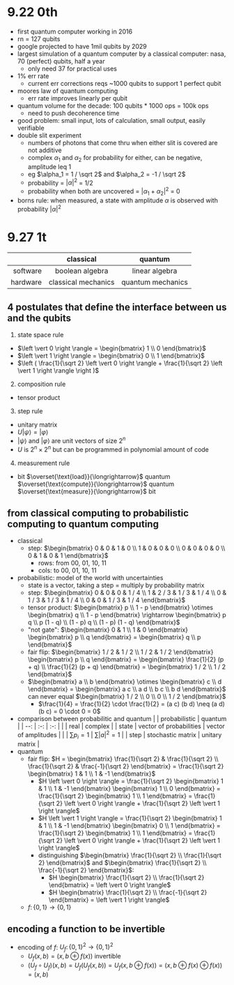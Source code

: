 # 9.22 0th
- first quantum computer working in 2016
- rn = 127 qubits
- google projected to have 1mil qubits by 2029
- largest simulation of a quantum computer by a classical computer: nasa, 70 (perfect) qubits, half a year
  - only need 37 for practical uses
- 1% err rate
  - current err corrections reqs ~1000 qubits to support 1 perfect qubit
- moores law of quantum computing
  - err rate improves linearly per qubit
- quantum volume for the decade: 100 qubits * 1000 ops = 100k ops
  - need to push decoherence time
- good problem: small input, lots of calculation, small output, easily verifiable
- double slit experiment
  - numbers of photons that come thru when either slit is covered are not additive
  - complex $\alpha_1$ and $\alpha_2$ for probability for either, can be negative, amplitude leq 1
  - eg $\alpha_1 = 1 / \sqrt 2$ and $\alpha_2 = -1 / \sqrt 2$
  - probability = $|\alpha|^2$ = $1 / 2$
  - probability when both are uncovered = $|\alpha_1 + \alpha_2|^2$ = 0
- borns rule: when measured, a state with amplitude $\alpha$ is observed with probability $|\alpha|^2$

# 9.27 1t

|| classical | quantum |
| --: | :-: | :-: |
| software | boolean algebra | linear algebra |
| hardware | classical mechanics | quantum mechanics |

## 4 postulates that define the interface between us and the qubits
1. state space rule
  - $\left \vert 0 \right \rangle = \begin{bmatrix} 1 \\ 0 \end{bmatrix}$
  - $\left \vert 1 \right \rangle = \begin{bmatrix} 0 \\ 1 \end{bmatrix}$
  - $\left ( \frac{1}{\sqrt 2} \left \vert 0 \right \rangle + \frac{1}{\sqrt 2} \left \vert 1 \right \rangle \right )$
2. composition rule
  - tensor product
3. step rule
  - unitary matrix
  - $U \left \vert \psi \right \rangle = \left \vert \varphi \right \rangle$
  - $\left \vert \psi \right \rangle$ and $\left \vert \varphi \right \rangle$ are unit vectors of size $2^n$
  - $U$ is $2^n \times 2^n$ but can be programmed in polynomial amount of code
4. measurement rule
  - bit $\overset{\text{load}}{\longrightarrow}$ quantum $\overset{\text{compute}}{\longrightarrow}$ quantum $\overset{\text{measure}}{\longrightarrow}$ bit

## from classical computing to probabilistic computing to quantum computing
- classical
  - step: $\begin{bmatrix} 0 & 0 & 1 & 0 \\ 1 & 0 & 0 & 0 \\ 0 & 0 & 0 & 0 \\ 0 & 1 & 0 & 1 \end{bmatrix}$
    - rows: from $00$, $01$, $10$, $11$
    - cols: to $00$, $01$, $10$, $11$
- probabilistic: model of the world with uncertainties
  - state is a vector, taking a step = multiply by probability matrix
  - step: $\begin{bmatrix} 0 & 0 & 0 & 1 / 4 \\ 1 & 2 / 3 & 1 / 3 & 1 / 4 \\ 0 & 1 / 3 & 1 / 3 & 1 / 4 \\ 0 & 0 & 1 / 3 & 1 / 4 \end{bmatrix}$
  - tensor product: $\begin{bmatrix} p \\ 1 - p \end{bmatrix} \otimes \begin{bmatrix} q \\ 1 - p \end{bmatrix} \rightarrow \begin{bmatrix} p q \\ p (1 - q) \\ (1 - p) q \\ (1 - p) (1 - q) \end{bmatrix}$
  - "not gate": $\begin{bmatrix} 0 & 1 \\ 1 & 0 \end{bmatrix} \begin{bmatrix} p \\ q \end{bmatrix} = \begin{bmatrix} q \\ p \end{bmatrix}$
  - fair flip: $\begin{bmatrix} 1 / 2 & 1 / 2 \\ 1 / 2 & 1 / 2 \end{bmatrix} \begin{bmatrix} p \\ q \end{bmatrix} = \begin{bmatrix} \frac{1}{2} (p + q) \\ \frac{1}{2} (p + q) \end{bmatrix} = \begin{bmatrix} 1 / 2 \\ 1 / 2 \end{bmatrix}$
  - $\begin{bmatrix} a \\ b \end{bmatrix} \otimes \begin{bmatrix} c \\ d \end{bmatrix} = \begin{bmatrix} a c \\ a d \\ b c \\ b d \end{bmatrix}$ can never equal $\begin{bmatrix} 1 / 2 \\ 0 \\ 0 \\ 1 / 2 \end{bmatrix}$
    - $\frac{1}{4} = \frac{1}{2} \cdot \frac{1}{2} = (a c) (b d) \neq (a d) (b c) = 0 \cdot 0 = 0$
- comparison between probabilitic and quantum
  |       | probabilistic           | quantum              |
  | --:   | :-:                     | :-:                  |
  |       | real                    | complex              |
  | state | vector of probabilities | vector of amplitudes |
  |       | $\sum p_i = 1$          | $\sum |a|^2 = 1$     |
  | step  | stochastic matrix       | unitary matrix       |
- quantum
  - fair flip: $H = \begin{bmatrix} \frac{1}{\sqrt 2} & \frac{1}{\sqrt 2} \\ \frac{1}{\sqrt 2} & \frac{-1}{\sqrt 2} \end{bmatrix} = \frac{1}{\sqrt 2} \begin{bmatrix} 1 & 1 \\ 1 & -1 \end{bmatrix}$
    - $H \left \vert 0 \right \rangle = \frac{1}{\sqrt 2} \begin{bmatrix} 1 & 1 \\ 1 & -1 \end{bmatrix} \begin{bmatrix} 1 \\ 0 \end{bmatrix} = \frac{1}{\sqrt 2} \begin{bmatrix} 1 \\ 1 \end{bmatrix} = \frac{1}{\sqrt 2} \left \vert 0 \right \rangle + \frac{1}{\sqrt 2} \left \vert 1 \right \rangle$
    - $H \left \vert 1 \right \rangle = \frac{1}{\sqrt 2} \begin{bmatrix} 1 & 1 \\ 1 & -1 \end{bmatrix} \begin{bmatrix} 0 \\ 1 \end{bmatrix} = \frac{1}{\sqrt 2} \begin{bmatrix} 1 \\ 1 \end{bmatrix} = \frac{1}{\sqrt 2} \left \vert 0 \right \rangle + \frac{1}{\sqrt 2} \left \vert 1 \right \rangle$
    - distinguishing $\begin{bmatrix} \frac{1}{\sqrt 2} \\ \frac{1}{\sqrt 2} \end{bmatrix}$ and $\begin{bmatrix} \frac{1}{\sqrt 2} \\ \frac{-1}{\sqrt 2} \end{bmatrix}$: 
      - $H \begin{bmatrix} \frac{1}{\sqrt 2} \\ \frac{1}{\sqrt 2} \end{bmatrix} = \left \vert 0 \right \rangle$
      - $H \begin{bmatrix} \frac{1}{\sqrt 2} \\ \frac{-1}{\sqrt 2} \end{bmatrix} = \left \vert 1 \right \rangle$
  - $f \colon \left \{ 0, 1 \right \} \to \left \{ 0, 1 \right \}$

## encoding a function to be invertible
  - encoding of $f$: $U_f \colon \left \{ 0, 1 \right \}^2 \to \left \{ 0, 1 \right \}^2$
    - $U_f(x, b) = (x, b \oplus f(x))$ invertible
    - $(U_f \circ U_f)(x, b) = U_f(U_f(x, b)) = U_f(x, b \oplus f(x)) = (x, b \oplus f(x) \oplus f(x)) = (x, b)$
